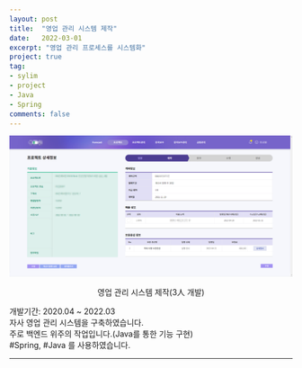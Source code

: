 ```yaml
---
layout: post
title:  "영업 관리 시스템 제작"
date:   2022-03-01
excerpt: "영업 관리 프로세스를 시스템화"
project: true
tag:
- sylim 
- project
- Java
- Spring
comments: false
---
```


![Moon Homepage](/assets/img/pj_erp.png)    
    
<center>영업 관리 시스템 제작(3人 개발)</center>
     
개발기간: 2020.04 ~ 2022.03<br>
자사 영업 관리 시스템을 구축하였습니다.<br>
주로 백엔드 위주의 작업입니다.(Java를 통한 기능 구현)<br>
#Spring, #Java 를 사용하였습니다.




---